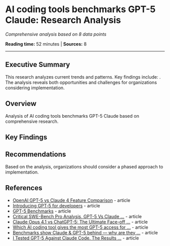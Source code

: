 # AI coding tools benchmarks GPT-5 Claude: Research Analysis

*Comprehensive analysis based on 8 data points*

**Reading time:** 52 minutes | **Sources:** 8

---

## Executive Summary

This research analyzes current trends and patterns. Key findings include: . The analysis reveals both opportunities and challenges for organizations considering implementation.

## Overview

Analysis of AI coding tools benchmarks GPT-5 Claude based on comprehensive research.

## Key Findings



## Recommendations

Based on the analysis, organizations should consider a phased approach to implementation.

## References

- [OpenAI GPT-5 vs Claude 4 Feature Comparison](https://blog.getbind.co/2025/08/04/openai-gpt-5-vs-claude-4-feature-comparison/) - article
- [Introducing GPT‑5 for developers](https://openai.com/index/introducing-gpt-5-for-developers/) - article
- [GPT-5 Benchmarks](https://www.vellum.ai/blog/gpt-5-benchmarks) - article
- [Critical SWE-Bench Pro Analysis, GPT-5 Vs Claude ...](https://binaryverseai.com/swe-bench-pro-gpt5-claude-gemini/) - article
- [Claude Opus 4.1 vs ChatGPT-5: The Ultimate Face-off ...](https://digehub.com/claude-opus-4-1-vs-gpt-5-the-ultimate-coding-benchmark-face-off-2025-guide/) - article
- [Which AI coding tool gives the most GPT-5 access for ...](https://www.reddit.com/r/ChatGPTCoding/comments/1nnm0b1/which_ai_coding_tool_gives_the_most_gpt5_access/) - article
- [Benchmarks show Claude & GPT-5 behind — why are they ...](https://www.reddit.com/r/ClaudeAI/comments/1nq9xgn/benchmarks_show_claude_gpt5_behind_why_are_they/) - article
- [I Tested GPT-5 Against Claude Code. The Results ...](https://medium.com/@datasciencedisciple/i-tested-gpt-5-against-claude-code-the-results-changed-my-workflow-66d0931ad139) - article

